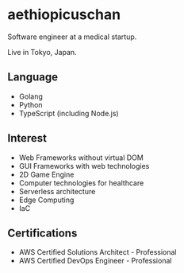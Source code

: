 # aethiopicuschan

Software engineer at a medical startup.

Live in Tokyo, Japan.

## Language

- Golang
- Python
- TypeScript (including Node.js)

## Interest

- Web Frameworks without virtual DOM
- GUI Frameworks with web technologies
- 2D Game Engine
- Computer technologies for healthcare
- Serverless architecture
- Edge Computing
- IaC

## Certifications

- AWS Certified Solutions Architect - Professional
- AWS Certified DevOps Engineer - Professional
